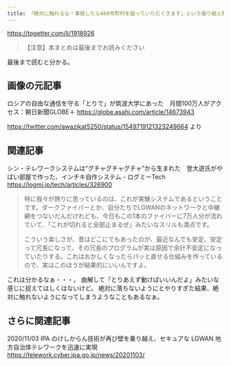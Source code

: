 ```yaml
---
title: 「絶対に触れるな！事故したら460市町村を廻っていただくきます」という張り紙と無防備なケーブルがあったけど、あまりにも恐ろしすぎるのでは？「けしからん技術だな」 - Togetter
---
```


https://togetter.com/li/1918926

> 【注意】本まとめは最後までお読みください

最後まで読むと分かる。

## 画像の元記事

ロシアの自由な通信を守る「とりで」が筑波大学にあった　月間100万人がアクセス：朝日新聞GLOBE＋
https://globe.asahi.com/article/14673943

https://twitter.com/awazikat5250/status/1549719121323249664 より

## 関連記事

シン・テレワークシステムは“グチャグチャグチャ”から生まれた　登大遊氏がやばい部屋で作った、インチキ自作システム - ログミーTech
https://logmi.jp/tech/articles/326900

> 特に我々が誇りに思っているのは、これが実験システムであるということです。ダークファイバーとか、自分たちでLGWANのネットワークと中継網をつないだんだけれども、今日もこの1本のファイバーに7万人分が流れていて、「これが切れると全部止まるぜ」みたいなスリルも満点です。
> 
> こういう楽しさが、昔はどこにでもあったのが、最近なんでも安定、安定って冗長になって、その冗長のプログラムが実は原因で余計不安定になっていたりする。これはおかしくなったらパッと直せる仕組みを作っているので、実はこのほうが結果的にいいんですよ。

これは分かるなぁ・・・。
曲解して「とりあえず動けばいいんだよ」みたいな感じに捉えてほしくはないけど。
絶対に落ちないようにとやりすぎた結果、絶対に触れないようになってしまうようなこともあるなぁ。

## さらに関連記事

2020/11/03 IPA のけしからん技術が再び壁を乗り越え、セキュアな LGWAN 地方自治体テレワークを迅速に実現
https://telework.cyber.ipa.go.jp/news/20201103/
